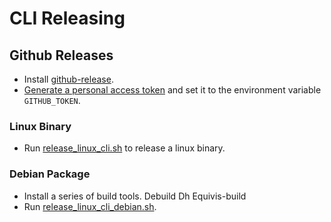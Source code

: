 # CLI Releasing

## Github Releases

- Install [github-release](https://github.com/github-release/github-release).
- [Generate a personal access token](https://docs.github.com/en/authentication/keeping-your-account-and-data-secure/creating-a-personal-access-token)
  and set it to the environment variable `GITHUB_TOKEN`.

### Linux Binary
- Run [release_linux_cli.sh](/utils/dev/release_linux_cli.sh) to release a linux binary.

### Debian Package
- Install a series of build tools.
Debuild
Dh
Equivis-build
- Run [release_linux_cli_debian.sh](/utils/dev/build-lockbook-debian/release_linux_cli_debian.sh).